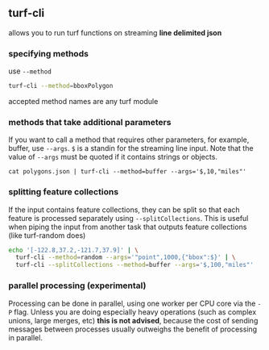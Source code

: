 ## turf-cli

allows you to run turf functions on streaming **line delimited json**

### specifying methods

use `--method`

```sh
turf-cli --method=bboxPolygon
```

accepted method names are any turf module

### methods that take additional parameters

If you want to call a method that requires other parameters, for example, buffer,
use `--args`. `$` is a standin for the streaming line input. Note that the value of `--args` must be quoted if it contains strings or objects.

`cat polygons.json | turf-cli --method=buffer --args='$,10,"miles"'`


### splitting feature collections

If the input contains feature collections, they can be split so that each feature is processed separately using `--splitCollections`. This is useful when piping the input from another task that outputs feature collections (like turf-random does)

```sh
echo '[-122.8,37.2,-121.7,37.9]' | \
  turf-cli --method=random --args='"point",1000,{"bbox":$}' | \
  turf-cli --splitCollections --method=buffer --args='$,100,"miles"'
```

### parallel processing (experimental)

Processing can be done in parallel, using one worker per CPU core via the `-P` flag. Unless you are doing especially heavy operations (such as complex unions, large merges, etc) **this is not advised**, because the cost of sending messages between processes usually outweighs the benefit of processing in parallel.

